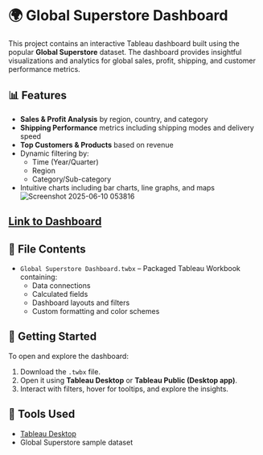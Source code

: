 # 🌍 Global Superstore Dashboard

This project contains an interactive Tableau dashboard built using the popular **Global Superstore** dataset. The dashboard provides insightful visualizations and analytics for global sales, profit, shipping, and customer performance metrics.

## 📊 Features

- **Sales & Profit Analysis** by region, country, and category
- **Shipping Performance** metrics including shipping modes and delivery speed
- **Top Customers & Products** based on revenue
- Dynamic filtering by:
  - Time (Year/Quarter)
  - Region
  - Category/Sub-category
- Intuitive charts including bar charts, line graphs, and maps
![Screenshot 2025-06-10 053816](https://github.com/user-attachments/assets/5ee4c32a-134e-4ab1-9604-c04c9a99f016)
## [Link to Dashboard ](https://public.tableau.com/app/profile/olamide.thomas/viz/GlobalSuperstoreDashboard_17466283588930/Dashboard1)

## 📁 File Contents

- `Global Superstore Dashboard.twbx` – Packaged Tableau Workbook containing:
  - Data connections
  - Calculated fields
  - Dashboard layouts and filters
  - Custom formatting and color schemes

## 🚀 Getting Started

To open and explore the dashboard:

1. Download the `.twbx` file.
2. Open it using **Tableau Desktop** or **Tableau Public (Desktop app)**.
3. Interact with filters, hover for tooltips, and explore the insights.

## 🧰 Tools Used

- [Tableau Desktop](https://www.tableau.com/products/desktop)
- Global Superstore sample dataset





